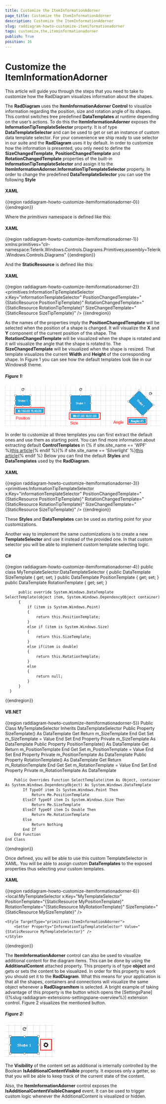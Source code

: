 ```yaml
---
title: Customize the ItemInformationAdorner
page_title: Customize the ItemInformationAdorner
description: Customize the ItemInformationAdorner
slug: raddiagram-howto-customize-itemiformationadorner
tags: customize,the,iteminformationadorner
publish: True
position: 16
---
```


# Customize the ItemInformationAdorner

This article will guide you through  the steps that you need to take to customize how the RadDiagram visualizes information about the shapes.

The __RadDiagram__ uses the __ItemInformationAdorner Control__ to visualize information regarding the position, size and rotation angle of its shapes. This control switches tree predefined __DataTemplates__ at runtime depending on the user’s actions. To do this the __ItemInformationAdorner__ exposes the __InformationTipTemplateSelector__ property. It is of type __DataTemplateSelector__ and can be used to get or set an instance of custom data template selector. For your convenience we ship ready to use selector in our suite and the __RadDiagram__ uses it by default. In order to customize how the information is presented, you only need to define the __SizeChangedTemplate__, __PositionChangedTemplate__ and __RotationChangedTemplate__ properties of the built-in __InformationTipTemplateSelector__ and assign it to the __ItemInformationAdorner.InformationTipTemplateSelector__ property. In order to change the predefined __DataTemplateSelector__ you can use the following __Style__
	
#### __XAML__
{{region raddiagram-howto-customize-itemiformationadorner-0}}
	<Style TargetType="primitives:ItemInformationAdorner">
		<Setter Property="InformationTipTemplateSelector" Value="{StaticResource informationTemplateSelector}" />
	</Style>
{{endregion}}

Where the *primitives* namespace is defined like this:

#### __XAML__
{{region raddiagram-howto-customize-itemiformationadorner-1}}
	xmlns:primitives="clr-namespace:Telerik.Windows.Controls.Diagrams.Primitives;assembly=Telerik.Windows.Controls.Diagrams"
{{endregion}}

And the __StaticResource__ is defined like this:

#### __XAML__	
{{region raddiagram-howto-customize-itemiformationadorner-2}}
	<primitives:InformationTipTemplateSelector x:Key="informationTemplateSelector" 
											   PositionChangedTemplate="{StaticResource PositionTipTemplate}" 
                                               RotationChangedTemplate="{StaticResource RotationTipTemplate}" 
                                               SizeChangedTemplate="{StaticResource SizeTipTemplate}" />
{{endregion}}

As the names of the properties imply the __PositionChangedTemplate__ will be selected when the position of a shape is changed. It will visualize the __X__ and __Y__ component of the current position of the shape. The __RotationChangedTemplate__ will be visualized when the shape is rotated and it will visualize the angle that the shape is rotated to. The __SizeChangedTemplate__ will be visualized when the shape is resized. That template visualizes the current __Width__ and __Height__ of the corresponding shape. In Figure 1 you can see how the default templates look like in our Windows8 theme.
        
##### __Figure 1:__
![Rad Diagram How To Customiza Item Information Adorner](images/RadDiagram_HowTo_Customiza_ItemInformationAdorner.png)

In order to customize all three templates you can first extract the default ones and use them as starting point. You can find more information about extracting default __ControlTemplates__ in {% if site.site_name == 'WPF' %}[this article](http://www.telerik.com/help/wpf/styling-apperance-editing-control-templates.html){% endif %}{% if site.site_name == 'Silverlight' %}[this article](http://www.telerik.com/help/silverlight/styling-apperance-editing-control-templates.html){% endif %} Below you can find the default __Styles__ and __DataTemplates__ used by the __RadDiagram__.        

#### __XAML__	
{{region raddiagram-howto-customize-itemiformationadorner-3}}
	<Style x:Key="infoTipPanel" TargetType="StackPanel">
		<Setter Property="Orientation" Value="Horizontal" />
		<Setter Property="VerticalAlignment" Value="Center" />
		<Setter Property="Margin" Value="10 2" />
	</Style>
	<Style x:Key="PositionTipTextBlockStyle" TargetType="TextBlock">
		<Setter Property="FontWeight" Value="Bold" />
		<Setter Property="FontFamily" Value="Segoe UI" />
	</Style>
	<DataTemplate x:Key="PositionTipTemplate">
		<StackPanel Style="{StaticResource infoTipPanel}">
			<TextBlock Style="{StaticResource PositionTipTextBlockStyle}" Text="{telerik:LocalizableResource Key=PositionX}" />
			<TextBlock Margin="2 0 0 0" Text="{Binding Path=X, StringFormat=n2}" />
			<TextBlock Margin="5,0,0,0"
					   Style="{StaticResource PositionTipTextBlockStyle}"
					   Text="{telerik:LocalizableResource Key=PositionY}" />
			<TextBlock Margin="2 0 0 0"
					   Text="{Binding Path=Y,
									  StringFormat=n2}" />
		</StackPanel>
	</DataTemplate>
	<DataTemplate x:Key="RotationTipTemplate">
		<StackPanel Style="{StaticResource infoTipPanel}">
			<TextBlock Style="{StaticResource PositionTipTextBlockStyle}" Text="{telerik:LocalizableResource Key=RotationAngle}" />
			<TextBlock Margin="2 0 0 0"
					   Text="{Binding Path=.,
									  StringFormat=n0}" />
		</StackPanel>
	</DataTemplate>
	<DataTemplate x:Key="SizeTipTemplate">
		<StackPanel Style="{StaticResource infoTipPanel}">
			<TextBlock Style="{StaticResource PositionTipTextBlockStyle}" Text="{telerik:LocalizableResource Key=Width}" />
			<TextBlock Margin="2 0 0 0" Text="{Binding Width, StringFormat=n2}" />
			<TextBlock Margin="5 0 0 0"
					   Style="{StaticResource PositionTipTextBlockStyle}"
					   Text="{telerik:LocalizableResource Key=Height}" />
			<TextBlock Margin="2 0 0 0"
					   Text="{Binding Height,
									  StringFormat=n2}" />
		</StackPanel>
	</DataTemplate>
	<primitives:InformationTipTemplateSelector x:Key="informationTemplateSelector"
											   PositionChangedTemplate="{StaticResource PositionTipTemplate}"
											   RotationChangedTemplate="{StaticResource RotationTipTemplate}"
											   SizeChangedTemplate="{StaticResource SizeTipTemplate}" />
	<Style TargetType="primitives:ItemInformationAdorner">
		<Setter Property="InformationTipTemplateSelector" Value="{StaticResource informationTemplateSelector}" />
	</Style>
{{endregion}}

These __Styles__ and __DataTemplates__ can be used as starting point for your customizations.        

Another way to implement the same customizations is to create a new __TemplateSelector__ and use it instead of the provided one. In that custom selector you will be able to implement custom template selecting logic.

#### __C#__
{{region raddiagram-howto-customize-itemiformationadorner-4}}
	  public class MyTemplateSelector:DataTemplateSelector
	  {
		  public DataTemplate SizeTemplate { get; set; }
		  public DataTemplate PositionTemplate { get; set; }
		  public DataTemplate RotationTemplate { get; set; }

		  public override System.Windows.DataTemplate SelectTemplate(object item, System.Windows.DependencyObject container)
		  {
			  if (item is System.Windows.Point)
			  {
				  return this.PositionTemplate;
			  }
			  else if (item is System.Windows.Size)
			  {
				  return this.SizeTemplate;
			  }
			  else if(item is double)
			  {
				  return this.RotationTemplate;
			  }
			  else
			  {
				  return null;
			  }
		  }
	  }
{{endregion}}

#### __VB.NET__
{{region raddiagram-howto-customize-itemiformationadorner-5}}
	  Public Class MyTemplateSelector
		Inherits DataTemplateSelector
		Public Property SizeTemplate() As DataTemplate
			Get
				Return m_SizeTemplate
			End Get
			Set
				m_SizeTemplate = Value
			End Set
		End Property
		Private m_SizeTemplate As DataTemplate
		Public Property PositionTemplate() As DataTemplate
			Get
				Return m_PositionTemplate
			End Get
			Set
				m_PositionTemplate = Value
			End Set
		End Property
		Private m_PositionTemplate As DataTemplate
		Public Property RotationTemplate() As DataTemplate
			Get
				Return m_RotationTemplate
			End Get
			Set
				m_RotationTemplate = Value
			End Set
		End Property
		Private m_RotationTemplate As DataTemplate

		Public Overrides Function SelectTemplate(item As Object, container As System.Windows.DependencyObject) As System.Windows.DataTemplate
			If TypeOf item Is System.Windows.Point Then
				Return Me.PositionTemplate
			ElseIf TypeOf item Is System.Windows.Size Then
				Return Me.SizeTemplate
			ElseIf TypeOf item Is Double Then
				Return Me.RotationTemplate
			Else
				Return Nothing
			End If
		End Function
	End Class
{{endregion}}

Once defined, you will be able to use this custom TemplateSelector in XAML. You will be able to assign custom __DataTemplates__ to the exposed properties thus selecting your custom templates.

#### __XAML__
{{region raddiagram-howto-customize-itemiformationadorner-6}}
	<local:MyTemplateSelector x:Key="MyTemplateSelector"
							  PositionTemplate="{StaticResource MyPositionTemplate}"
							  RotationTemplate="{StaticResource MyRotationTemplate}"
							  SizeTemplate="{StaticResource MySizeTemplate}" />
								
	<Style TargetType="primitives:ItemInformationAdorner">
		<Setter Property="InformationTipTemplateSelector" Value="{StaticResource MyTemplateSelector}" />
	</Style>
{{endregion}}

The __ItemInformationAdorner__ control can also be used to visualize additional content for the diagram items. This can be done by using the __AdditionalContent__ attached property. This property is of type __object__ and gets or sets the content to be visualized. In order for this property to work  you should set it to the __RadDiagram__. What this means for your application is that all the shapes, containers and connections will visualize the same object whenever a __RadDiagramItem__ is selected. A bright example of taking advantage of this property is the button which opens the [SettingsPane]({%slug raddiagram-extensions-settingspane-overview%}) extension control. Figure 2 visualizes the mentioned button.

##### __Figure 2:__
![Rad Diagram How To Customiza Item Information Adorner 2](images/RadDiagram_HowTo_Customiza_ItemInformationAdorner2.png)

The __Visibility__ of the content set as additional is internally controlled by the Boolean __IsAdditionalContentVisible__ property. It exposes only a getter, so that you will be able to keep track of the current state of the content.

Also, the __ItemInformationAdorner__ control exposes the __IsAdditionalContentVisibleChanged__ event. It can be used to trigger custom logic whenever the AdditionalContent is visualized or hidden.